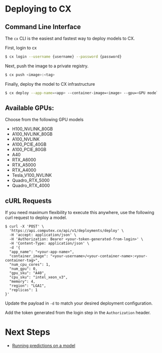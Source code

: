 # Deploying to CX


## Command Line Interface
The `cx` CLI is the easiest and fastest way to deploy models to CX. 

First, login to cx

```bash
$ cx login --username {username} --password {password}
```

Next, push the image to a private registry.

```bash
$ cx push <image>:<tag>
```

Finally, deploy the model to CX infrastructure

```bash
$ cx deploy --app-name=<app> --container-image=<image> --gpu=<GPU model> --num-cpu=<num cpu cores> --memory=<RAM in GB> --replicas=<# of Replicas>
```

## Available GPUs:
Choose from the following GPU models
- H100_NVLINK_80GB
- A100_NVLINK_80GB
- A100_NVLINK
- A100_PCIE_40GB
- A100_PCIE_80GB
- A40
- RTX_A6000
- RTX_A5000
- RTX_A4000
- Tesla_V100_NVLINK
- Quadro_RTX_5000
- Quadro_RTX_4000


## cURL Requests
If you need maximum flexibility to execute this anywhere, use the following curl request to deploy a model.
```console
$ curl -X 'POST' \
  'https://api.computex.co/api/v1/deployments/deploy' \
  -H 'accept: application/json' \
  -H 'Authorization: Bearer <your-token-generated-from-login>' \
  -H 'Content-Type: application/json' \
  -d '{
  "app_name": "<your-app-name>",
  "container_image": "<your-username>/<your-container-name>:<your-container-tag>",
  "num_cpu_cores": 1,
  "num_gpu": 0,
  "gpu_sku": "A40",
  "cpu_sku": "intel_xeon_v3",
  "memory": 4,
  "region": "LGA1",
  "replicas": 1
}'
```
Update the payload in `-d` to match your desired deployment configuration.

Add the token generated from the login step in the `Authorization` header.

# Next Steps
* [Running predictions on a model](docs/predictions.md)